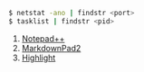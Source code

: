 ```bash
$ netstat -ano | findstr <port>
$ tasklist | findstr <pid>
```

1. [Notepad++](http://notepad-plus-plus.org/)
2. [MarkdownPad2](http://markdownpad.com/)
3. [Highlight](http://www.andre-simon.de/doku/highlight/en/highlight.php)
